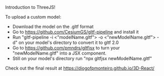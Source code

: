 Introduction to ThreeJS!

To upload a custom model:

- Download the model on the .gltf format
- Go to https://github.com/CesiumGS/gltf-pipeline and install it
- Run "gltf-pipeline -i <"modelName.gltf"> -o <"newModelName.gltf"> -d" on your model's directory to convert it to gltf 2.0
- Go to https://github.com/pmndrs/gltfjsx to turn your "newModelName.gltf" into a JSX component.
- Still on your model's directory run "npx gltfjsx newModelName.gltf"

Check out the final result at https://diogofpmonteiro.github.io/3D-React/
